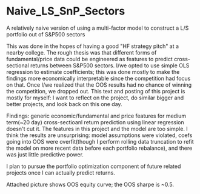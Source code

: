 # Naive_LS_SnP_Sectors
A relatively naive version of using a multi-factor model to construct a L/S portfolio out of S&amp;P500 sectors


This was done in the hopes of having a good "HF strategy pitch" at a nearby college. The rough thesis was that different forms of fundamental/price data could be engineered as features to predict cross-sectional returns between S&P500 sectors. I/we opted to use simple OLS regression to estimate coefficients; this was done mostly to make the findings more economically interpretable since the competition had focus on that. Once I/we realized that the OOS results had no chance of winning the competition, we dropped out. This text and posting of this project is mostly for myself: I want to reflect on the project, do similar bigger and better projects, and look back on this one day. 


Findings: generic economic/fundamental and price features for medium term(~20 day) cross-sectioanl return prediction using linear regression doesn't cut it. The features in this project and the model are too simple. I think the results are unsurprising: model assumptions were violated, coefs going into OOS were overfit(though I perform rolling data truncation to refit the model on more recent data before each portfolio rebalance), and there was just little predictive power. 


I plan to pursue the portfolio optimization component of future related projects once I can actually predict returns.


Attached picture shows OOS equity curve; the OOS sharpe is ~0.5. 



